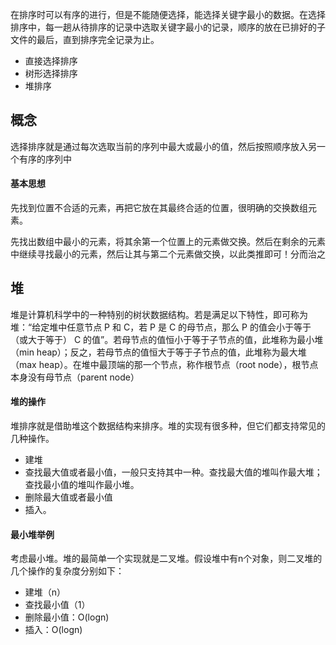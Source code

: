 在排序时可以有序的进行，但是不能随便选择，能选择关键字最小的数据。在选择排序中，每一趟从待排序的记录中选取关键字最小的记录，顺序的放在已排好的子文件的最后，直到排序完全记录为止。
- 直接选择排序
- 树形选择排序
- 堆排序
## 概念
选择排序就是通过每次选取当前的序列中最大或最小的值，然后按照顺序放入另一个有序的序列中
#### 基本思想
先找到位置不合适的元素，再把它放在其最终合适的位置，很明确的交换数组元素。

先找出数组中最小的元素，将其余第一个位置上的元素做交换。然后在剩余的元素中继续寻找最小的元素，然后让其与第二个元素做交换，以此类推即可！分而治之
## 堆
堆是计算机科学中的一种特别的树状数据结构。若是满足以下特性，即可称为堆：“给定堆中任意节点 P 和 C，若 P 是 C 的母节点，那么 P 的值会小于等于（或大于等于） C 的值”。若母节点的值恒小于等于子节点的值，此堆称为最小堆（min heap）；反之，若母节点的值恒大于等于子节点的值，此堆称为最大堆（max heap）。在堆中最顶端的那一个节点，称作根节点（root node），根节点本身没有母节点（parent node）
#### 堆的操作
堆排序就是借助堆这个数据结构来排序。堆的实现有很多种，但它们都支持常见的几种操作。
- 建堆
- 查找最大值或者最小值，一般只支持其中一种。查找最大值的堆叫作最大堆；查找最小值的堆叫作最小堆。
- 删除最大值或者最小值
- 插入。
#### 最小堆举例
考虑最小堆。堆的最简单一个实现就是二叉堆。假设堆中有n个对象，则二叉堆的几个操作的复杂度分别如下：
- 建堆（n）
- 查找最小值（1）
- 删除最小值：O(logn)
- 插入：O(logn)
